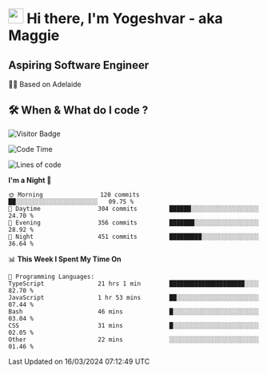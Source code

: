 <h1><img src="https://emojis.slackmojis.com/emojis/images/1531849430/4246/blob-sunglasses.gif?1531849430" width="30"/> Hi there, I'm Yogeshvar - aka Maggie</h1>

## Aspiring Software Engineer
🏂🏻  Based on Adelaide 

## 🛠 When & What do I code ?  

![Visitor Badge](https://visitor-badge.feriirawann.repl.co?username=yogeshvar&repo=yogeshvar&label=Visitors&style=plastic&color=%23457BFF&contentType=svg)

<!--START_SECTION:waka-->
![Code Time](http://img.shields.io/badge/Code%20Time-2%2C755%20hrs%2042%20mins-blue)

![Lines of code](https://img.shields.io/badge/From%20Hello%20World%20I%27ve%20Written-4.1%20million%20lines%20of%20code-blue)

**I'm a Night 🦉** 

```text
🌞 Morning                120 commits         ██░░░░░░░░░░░░░░░░░░░░░░░   09.75 % 
🌆 Daytime                304 commits         ██████░░░░░░░░░░░░░░░░░░░   24.70 % 
🌃 Evening                356 commits         ███████░░░░░░░░░░░░░░░░░░   28.92 % 
🌙 Night                  451 commits         █████████░░░░░░░░░░░░░░░░   36.64 % 
```


📊 **This Week I Spent My Time On** 

```text
💬 Programming Languages: 
TypeScript               21 hrs 1 min        █████████████████████░░░░   82.70 % 
JavaScript               1 hr 53 mins        ██░░░░░░░░░░░░░░░░░░░░░░░   07.44 % 
Bash                     46 mins             █░░░░░░░░░░░░░░░░░░░░░░░░   03.04 % 
CSS                      31 mins             █░░░░░░░░░░░░░░░░░░░░░░░░   02.05 % 
Other                    22 mins             ░░░░░░░░░░░░░░░░░░░░░░░░░   01.46 % 
```


 Last Updated on 16/03/2024 07:12:49 UTC
<!--END_SECTION:waka-->
